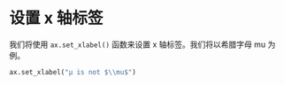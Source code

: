 # 设置 x 轴标签

我们将使用 `ax.set_xlabel()` 函数来设置 x 轴标签。我们将以希腊字母 mu 为例。

```python
ax.set_xlabel("µ is not $\\mu$")
```
